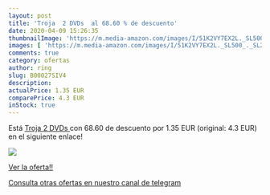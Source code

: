 ```yaml
---
layout: post
title: 'Troja  2 DVDs  al 68.60 % de descuento'
date: 2020-04-09 15:26:35
thumbnailImage: 'https://m.media-amazon.com/images/I/51K2VY7EX2L._SL500_._SL200_.jpg'
images: [ 'https://m.media-amazon.com/images/I/51K2VY7EX2L._SL500_._SL200_.jpg' ]
comments: true
category: ofertas
author: ring
slug: B00027SIV4
description:
actualPrice: 1.35 EUR
comparePrice: 4.3 EUR
inStock: true
---
```


Está [Troja  2 DVDs ](https://www.amazon.com/dp/B00027SIV4/?tag=redken08-20) con 68.60 de descuento por 1.35 EUR (original: 4.3 EUR) en el siguiente enlace!

[![](https://m.media-amazon.com/images/I/51K2VY7EX2L._SL500_._SL200_.jpg)](https://www.amazon.com/dp/B00027SIV4/?tag=redken08-20)

[Ver la oferta!!](https://www.amazon.com/dp/B00027SIV4/?tag=redken08-20)

[Consulta otras ofertas en nuestro canal de telegram](https://t.me/s/ofertas25)

